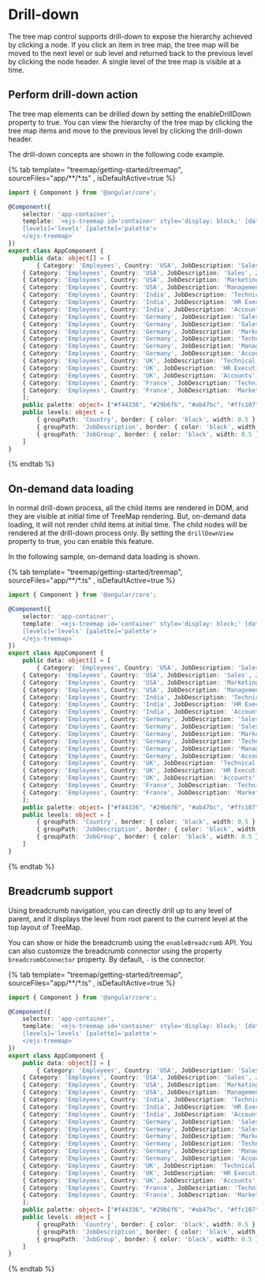 # Drill-down

The tree map control supports drill-down to expose the hierarchy achieved by clicking a node. If you click an item in tree map, the tree map will be moved to the next level or sub level and returned back to the previous level by clicking the node header. A single level of the tree map is visible at a time.

## Perform drill-down action

The tree map elements can be drilled down by setting the enableDrillDown property to true. You can view the hierarchy of the tree map by clicking the tree map items and move to the previous level by clicking the drill-down header.

The drill-down concepts are shown in the following code example.

{% tab template= "treemap/getting-started/treemap", sourceFiles="app/**/*.ts" , isDefaultActive=true %}

```typescript
import { Component } from '@angular/core';

@Component({
    selector: 'app-container',
    template: `<ejs-treemap id='container' style='display: block;' [dataSource]='data' weightValuePath='EmployeesCount' enableDrillDown= true
    [levels]='levels' [palette]='palette'>
    </ejs-treemap>`
})
export class AppComponent {
    public data: object[] = [
        { Category: 'Employees', Country: 'USA', JobDescription: 'Sales', JobGroup: 'Executive', EmployeesCount: 20 },
    { Category: 'Employees', Country: 'USA', JobDescription: 'Sales', JobGroup: 'Analyst', EmployeesCount: 30 },
    { Category: 'Employees', Country: 'USA', JobDescription: 'Marketing', EmployeesCount: 40 },
    { Category: 'Employees', Country: 'USA', JobDescription: 'Management', EmployeesCount: 80 },
    { Category: 'Employees', Country: 'India', JobDescription: 'Technical', JobGroup: 'Testers', EmployeesCount: 100 },
    { Category: 'Employees', Country: 'India', JobDescription: 'HR Executives', EmployeesCount: 30 },
    { Category: 'Employees', Country: 'India', JobDescription: 'Accounts', EmployeesCount: 40 },
    { Category: 'Employees', Country: 'Germany', JobDescription: 'Sales', JobGroup: 'Executive', EmployeesCount: 50 },
    { Category: 'Employees', Country: 'Germany', JobDescription: 'Sales', JobGroup: 'Analyst', EmployeesCount: 60 },
    { Category: 'Employees', Country: 'Germany', JobDescription: 'Marketing', EmployeesCount: 70 },
    { Category: 'Employees', Country: 'Germany', JobDescription: 'Technical', JobGroup: 'Testers', EmployeesCount: 80 },
    { Category: 'Employees', Country: 'Germany', JobDescription: 'Management', EmployeesCount: 10 },
    { Category: 'Employees', Country: 'Germany', JobDescription: 'Accounts', EmployeesCount: 20 },
    { Category: 'Employees', Country: 'UK', JobDescription: 'Technical', JobGroup: 'Testers', EmployeesCount: 30 },
    { Category: 'Employees', Country: 'UK', JobDescription: 'HR Executives', EmployeesCount: 50 },
    { Category: 'Employees', Country: 'UK', JobDescription: 'Accounts', EmployeesCount: 60 },
    { Category: 'Employees', Country: 'France', JobDescription: 'Technical', JobGroup: 'Testers', EmployeesCount: 70 },
    { Category: 'Employees', Country: 'France', JobDescription: 'Marketing', EmployeesCount: 100 }
    ];
    public palette: object= ["#f44336", "#29b6f6", "#ab47bc", "#ffc107", "#5c6bc0", "#009688"],
    public levels: object = [
        { groupPath: 'Country', border: { color: 'black', width: 0.5 } },
        { groupPath: 'JobDescription', border: { color: 'black', width: 0.5 } },
        { groupPath: 'JobGroup', border: { color: 'black', width: 0.5 } },
    ]
}

```

{% endtab %}

## On-demand data loading

In normal drill-down process, all the child items are rendered in DOM, and they are visible at initial time of TreeMap rendering. But, on-demand data loading, it will not render child items at initial time. The child nodes will be rendered at the drill-down process only. By setting the `drillDownView` property to true, you can enable this feature.

In the following sample, on-demand data loading is shown.

{% tab template= "treemap/getting-started/treemap", sourceFiles="app/**/*.ts" , isDefaultActive=true %}

```typescript
import { Component } from '@angular/core';

@Component({
    selector: 'app-container',
    template: `<ejs-treemap id='container' style='display: block;' [dataSource]='data' weightValuePath='EmployeesCount' enableDrillDown= true drillDownView= true
    [levels]='levels' [palette]='palette'>
    </ejs-treemap>`
})
export class AppComponent {
    public data: object[] = [
        { Category: 'Employees', Country: 'USA', JobDescription: 'Sales', JobGroup: 'Executive', EmployeesCount: 20 },
    { Category: 'Employees', Country: 'USA', JobDescription: 'Sales', JobGroup: 'Analyst', EmployeesCount: 30 },
    { Category: 'Employees', Country: 'USA', JobDescription: 'Marketing', EmployeesCount: 40 },
    { Category: 'Employees', Country: 'USA', JobDescription: 'Management', EmployeesCount: 80 },
    { Category: 'Employees', Country: 'India', JobDescription: 'Technical', JobGroup: 'Testers', EmployeesCount: 100 },
    { Category: 'Employees', Country: 'India', JobDescription: 'HR Executives', EmployeesCount: 30 },
    { Category: 'Employees', Country: 'India', JobDescription: 'Accounts', EmployeesCount: 40 },
    { Category: 'Employees', Country: 'Germany', JobDescription: 'Sales', JobGroup: 'Executive', EmployeesCount: 50 },
    { Category: 'Employees', Country: 'Germany', JobDescription: 'Sales', JobGroup: 'Analyst', EmployeesCount: 60 },
    { Category: 'Employees', Country: 'Germany', JobDescription: 'Marketing', EmployeesCount: 70 },
    { Category: 'Employees', Country: 'Germany', JobDescription: 'Technical', JobGroup: 'Testers', EmployeesCount: 80 },
    { Category: 'Employees', Country: 'Germany', JobDescription: 'Management', EmployeesCount: 10 },
    { Category: 'Employees', Country: 'Germany', JobDescription: 'Accounts', EmployeesCount: 20 },
    { Category: 'Employees', Country: 'UK', JobDescription: 'Technical', JobGroup: 'Testers', EmployeesCount: 30 },
    { Category: 'Employees', Country: 'UK', JobDescription: 'HR Executives', EmployeesCount: 50 },
    { Category: 'Employees', Country: 'UK', JobDescription: 'Accounts', EmployeesCount: 60 },
    { Category: 'Employees', Country: 'France', JobDescription: 'Technical', JobGroup: 'Testers', EmployeesCount: 70 },
    { Category: 'Employees', Country: 'France', JobDescription: 'Marketing', EmployeesCount: 100 }
    ];
    public palette: object= ["#f44336", "#29b6f6", "#ab47bc", "#ffc107", "#5c6bc0", "#009688"],
    public levels: object = [
        { groupPath: 'Country', border: { color: 'black', width: 0.5 } },
        { groupPath: 'JobDescription', border: { color: 'black', width: 0.5 } },
        { groupPath: 'JobGroup', border: { color: 'black', width: 0.5 } },
    ]
}

```

{% endtab %}

## Breadcrumb support

Using breadcrumb navigation, you can directly drill up to any level of parent, and it displays the level from root parent to the current level at the top layout of TreeMap.

You can show or hide the breadcrumb using the `enableBreadcrumb` API. You can also customize the breadcrumb connector using the property `breadcrumbConnector` property. By default, `-` is the connector.

{% tab template= "treemap/getting-started/treemap", sourceFiles="app/**/*.ts" , isDefaultActive=true %}

```typescript
import { Component } from '@angular/core';

@Component({
    selector: 'app-container',
    template: `<ejs-treemap id='container' style='display: block;' [dataSource]='data' weightValuePath='EmployeesCount' enableDrillDown= true  enableBreadcrumb= true breadcrumbConnector= ' -> '
    [levels]='levels' [palette]='palette'>
    </ejs-treemap>`
})
export class AppComponent {
    public data: object[] = [
        { Category: 'Employees', Country: 'USA', JobDescription: 'Sales', JobGroup: 'Executive', EmployeesCount: 20 },
    { Category: 'Employees', Country: 'USA', JobDescription: 'Sales', JobGroup: 'Analyst', EmployeesCount: 30 },
    { Category: 'Employees', Country: 'USA', JobDescription: 'Marketing', EmployeesCount: 40 },
    { Category: 'Employees', Country: 'USA', JobDescription: 'Management', EmployeesCount: 80 },
    { Category: 'Employees', Country: 'India', JobDescription: 'Technical', JobGroup: 'Testers', EmployeesCount: 100 },
    { Category: 'Employees', Country: 'India', JobDescription: 'HR Executives', EmployeesCount: 30 },
    { Category: 'Employees', Country: 'India', JobDescription: 'Accounts', EmployeesCount: 40 },
    { Category: 'Employees', Country: 'Germany', JobDescription: 'Sales', JobGroup: 'Executive', EmployeesCount: 50 },
    { Category: 'Employees', Country: 'Germany', JobDescription: 'Sales', JobGroup: 'Analyst', EmployeesCount: 60 },
    { Category: 'Employees', Country: 'Germany', JobDescription: 'Marketing', EmployeesCount: 70 },
    { Category: 'Employees', Country: 'Germany', JobDescription: 'Technical', JobGroup: 'Testers', EmployeesCount: 80 },
    { Category: 'Employees', Country: 'Germany', JobDescription: 'Management', EmployeesCount: 10 },
    { Category: 'Employees', Country: 'Germany', JobDescription: 'Accounts', EmployeesCount: 20 },
    { Category: 'Employees', Country: 'UK', JobDescription: 'Technical', JobGroup: 'Testers', EmployeesCount: 30 },
    { Category: 'Employees', Country: 'UK', JobDescription: 'HR Executives', EmployeesCount: 50 },
    { Category: 'Employees', Country: 'UK', JobDescription: 'Accounts', EmployeesCount: 60 },
    { Category: 'Employees', Country: 'France', JobDescription: 'Technical', JobGroup: 'Testers', EmployeesCount: 70 },
    { Category: 'Employees', Country: 'France', JobDescription: 'Marketing', EmployeesCount: 100 }
    ];
    public palette: object= ["#f44336", "#29b6f6", "#ab47bc", "#ffc107", "#5c6bc0", "#009688"],
    public levels: object = [
        { groupPath: 'Country', border: { color: 'black', width: 0.5 } },
        { groupPath: 'JobDescription', border: { color: 'black', width: 0.5 } },
        { groupPath: 'JobGroup', border: { color: 'black', width: 0.5 } },
    ]
}

```

{% endtab %}